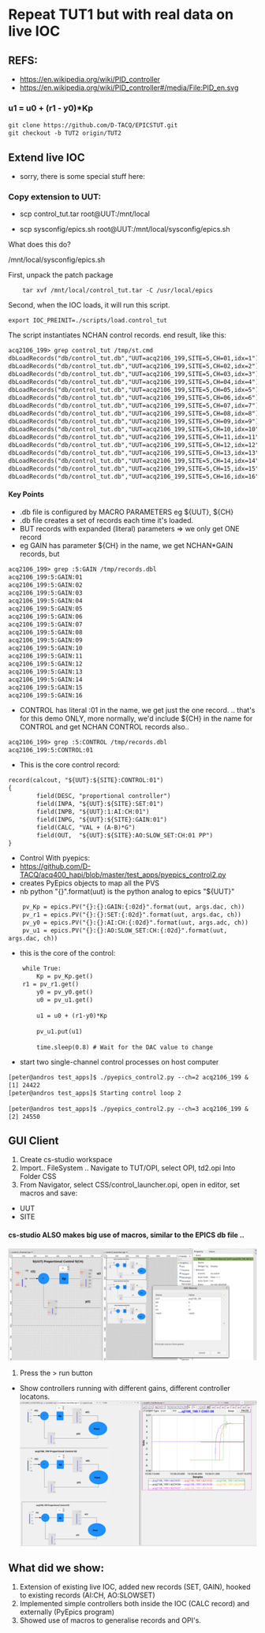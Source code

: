# Repeat TUT1 but with real data on live IOC

## REFS:
 - https://en.wikipedia.org/wiki/PID_controller
 - https://en.wikipedia.org/wiki/PID_controller#/media/File:PID_en.svg
### u1 = u0 + (r1 - y0)*Kp

```
git clone https://github.com/D-TACQ/EPICSTUT.git
git checkout -b TUT2 origin/TUT2
```
## Extend live IOC

 - sorry, there is some special stuff here:

### Copy extension to UUT:

 - scp control_tut.tar root@UUT:/mnt/local

 - scp sysconfig/epics.sh root@UUT:/mnt/local/sysconfig/epics.sh

What does this do?

/mnt/local/sysconfig/epics.sh

First, unpack the patch package
```[ ! -e /usr/local/epics/db/control_tut.db ] && \
	tar xvf /mnt/local/control_tut.tar -C /usr/local/epics 
```
Second, when the IOC loads, it will run this script.
```
export IOC_PREINIT=./scripts/load.control_tut
```
The script instantiates NCHAN control records.
end result, like this:
```
acq2106_199> grep control_tut /tmp/st.cmd 
dbLoadRecords("db/control_tut.db","UUT=acq2106_199,SITE=5,CH=01,idx=1")
dbLoadRecords("db/control_tut.db","UUT=acq2106_199,SITE=5,CH=02,idx=2")
dbLoadRecords("db/control_tut.db","UUT=acq2106_199,SITE=5,CH=03,idx=3")
dbLoadRecords("db/control_tut.db","UUT=acq2106_199,SITE=5,CH=04,idx=4")
dbLoadRecords("db/control_tut.db","UUT=acq2106_199,SITE=5,CH=05,idx=5")
dbLoadRecords("db/control_tut.db","UUT=acq2106_199,SITE=5,CH=06,idx=6")
dbLoadRecords("db/control_tut.db","UUT=acq2106_199,SITE=5,CH=07,idx=7")
dbLoadRecords("db/control_tut.db","UUT=acq2106_199,SITE=5,CH=08,idx=8")
dbLoadRecords("db/control_tut.db","UUT=acq2106_199,SITE=5,CH=09,idx=9")
dbLoadRecords("db/control_tut.db","UUT=acq2106_199,SITE=5,CH=10,idx=10")
dbLoadRecords("db/control_tut.db","UUT=acq2106_199,SITE=5,CH=11,idx=11")
dbLoadRecords("db/control_tut.db","UUT=acq2106_199,SITE=5,CH=12,idx=12")
dbLoadRecords("db/control_tut.db","UUT=acq2106_199,SITE=5,CH=13,idx=13")
dbLoadRecords("db/control_tut.db","UUT=acq2106_199,SITE=5,CH=14,idx=14")
dbLoadRecords("db/control_tut.db","UUT=acq2106_199,SITE=5,CH=15,idx=15")
dbLoadRecords("db/control_tut.db","UUT=acq2106_199,SITE=5,CH=16,idx=16")
```

#### Key Points
 - .db file is configured by MACRO PARAMETERS eg ${UUT}, ${CH}
 - .db file creates a set of records each time it's loaded.
 - BUT records with expanded (literal) parameters => we only get ONE record
 - eg GAIN has parameter ${CH} in the name, we get NCHAN*GAIN records, but
```
acq2106_199> grep :5:GAIN /tmp/records.dbl
acq2106_199:5:GAIN:01
acq2106_199:5:GAIN:02
acq2106_199:5:GAIN:03
acq2106_199:5:GAIN:04
acq2106_199:5:GAIN:05
acq2106_199:5:GAIN:06
acq2106_199:5:GAIN:07
acq2106_199:5:GAIN:08
acq2106_199:5:GAIN:09
acq2106_199:5:GAIN:10
acq2106_199:5:GAIN:11
acq2106_199:5:GAIN:12
acq2106_199:5:GAIN:13
acq2106_199:5:GAIN:14
acq2106_199:5:GAIN:15
acq2106_199:5:GAIN:16
```
 - CONTROL has literal :01 in the name, we get just the one record.
.. that's for this demo ONLY, more normally, we'd include ${CH} in the name for CONTROL and get NCHAN CONTROL records also..
```
acq2106_199> grep :5:CONTROL /tmp/records.dbl
acq2106_199:5:CONTROL:01
```

 - This is the core control record:
```
record(calcout, "${UUT}:${SITE}:CONTROL:01")
{
        field(DESC, "proportional controller")
        field(INPA, "${UUT}:${SITE}:SET:01")
        field(INPB, "${UUT}:1:AI:CH:01")
        field(INPG, "${UUT}:${SITE}:GAIN:01")
        field(CALC, "VAL + (A-B)*G")
        field(OUT,  "${UUT}:${SITE}:AO:SLOW_SET:CH:01 PP")
}

```

 - Control With pyepics:
  - https://github.com/D-TACQ/acq400_hapi/blob/master/test_apps/pyepics_control2.py
  - creates PyEpics objects to map all the PVS
  - nb python "{}".format(uut) is the python analog to epics "${UUT}"
```
    pv_Kp = epics.PV("{}:{}:GAIN:{:02d}".format(uut, args.dac, ch))
    pv_r1 = epics.PV("{}:{}:SET:{:02d}".format(uut, args.dac, ch))
    pv_y0 = epics.PV("{}:{}:AI:CH:{:02d}".format(uut, args.adc, ch))
    pv_u1 = epics.PV("{}:{}:AO:SLOW_SET:CH:{:02d}".format(uut, args.dac, ch))
```
  - this is the core of the control:
```
    while True:
        Kp = pv_Kp.get() 
  	r1 = pv_r1.get()
        y0 = pv_y0.get()
        u0 = pv_u1.get()

        u1 = u0 + (r1-y0)*Kp
  
        pv_u1.put(u1)

        time.sleep(0.8) # Wait for the DAC value to change

```

  - start two single-channel control processes on host computer
```
[peter@andros test_apps]$ ./pyepics_control2.py --ch=2 acq2106_199 &
[1] 24422
[peter@andros test_apps]$ Starting control loop 2

[peter@andros test_apps]$ ./pyepics_control2.py --ch=3 acq2106_199 &
[2] 24550
```



## GUI Client

1. Create cs-studio workspace
1. Import.. FileSystem .. Navigate to TUT/OPI, select OPI, td2.opi
Into Folder CSS
1. From Navigator, select CSS/control_launcher.opi, open in editor, set macros and save:
 - UUT
 - SITE
#### cs-studio ALSO makes big use of macros, similar to the EPICS db file ..
![GitHub](images/css-design.png)
1. Press the > run button
 - Show controllers running with different gains, different controller locatons.
![GitHub](images/css-run.png)

## What did we show:

 1. Extension of existing live IOC, added new records (SET, GAIN), hooked to existing records (AI:CH, AO:SLOWSET)
 1. Implemented simple controllers both inside the IOC (CALC record) and externally (PyEpics program)
 1. Showed use of macros to generalise records and OPI's.




